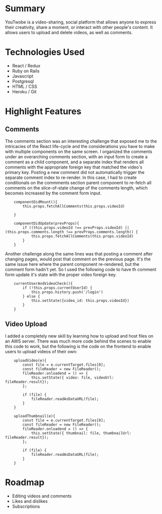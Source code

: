 
# Summary
YouTwobe is a video-sharing, social platform that allows anyone to express their creativity, share a moment, or interact with other people's content. It allows users to upload and delete videos, as well as comments. 

# Technologies Used
* React / Redux
* Ruby on Rails
* Javascript
* Postgresql
* HTML / CSS
* Heroku / Git

# Highlight Features

## Comments
The comments section was an interesting challenge that exposed me to the intricacies of the React life-cycle and the considerations you have to make with multiple components on the same screen. I organized the comments under an overarching comments section, with an input form to create a comment as a child component, and a separate index that renders all comments with the appropriate foreign key that matched the video's primary key. Posting a new comment did not automatically trigger the separate comment index to re-render. In this case, I had to create conditionals on the commments section parent component to re-fetch all comments on the slice-of-state change of the comments length, which becomes increased by the comment form input.

```
    componentDidMount(){
        this.props.fetchAllComments(this.props.videoId)
    
    }

    componentDidUpdate(prevProps){
        if ((this.props.videoId !== prevProps.videoId) || (this.props.comments.length !== prevProps.comments.length)) {
            this.props.fetchAllComments(this.props.videoId)
        }
    }
```
Another challenge along the same lines was that posting a comment after changing pages, would post that comment on the previous page. It's the same issue here where the parent component re-rendered, but the comment form hadn't yet. So I used the following code to have th comment form update it's state with the proper video foreign key.
```
    currentUserAndVideoCheck(){
        if (!this.props.currentUserId) {
            this.props.history.push('/login')
        } else {
            this.setState({video_id: this.props.videoId}) 
        }
    }
```

## Video Upload
I added a completely new skill by learning how to upload and host files on an AWS server. There was much more code behind the scenes to enable this code to work, but the following is the code on the frontend to enable users to upload videos of their own: 
```
    uploadVideo(e){
        const file = e.currentTarget.files[0];
        const fileReader = new FileReader();
        fileReader.onloadend = () => {
            this.setState({ video: file, videoUrl: fileReader.result});
        };

        if (file) {
            fileReader.readAsDataURL(file);
        }
    }

    uploadThumbnail(e){
        const file = e.currentTarget.files[0];
        const fileReader = new FileReader();
        fileReader.onloadend = () => {
            this.setState({ thumbnail: file, thumbnailUrl: fileReader.result});
        };

        if (file) {
            fileReader.readAsDataURL(file);
        }
    }
```
# Roadmap
* Editing videos and comments
* Likes and dislikes
* Subscriptions


